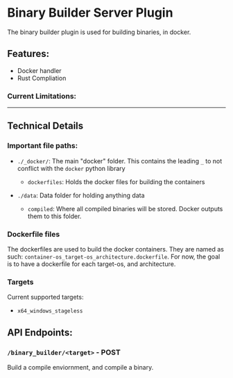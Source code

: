 # Binary Builder Server Plugin

The binary builder plugin is used for building binaries, in docker. 

## Features:
 - Docker handler
 - Rust Compliation

### Current Limitations:

---

## Technical Details

### Important file paths:

 - `./_docker/`: The main "docker" folder. This contains the leading `_` to not conflict with the `docker` python library
    - `dockerfiles`: Holds the docker files for building the containers

 - `./data`: Data folder for holding anything data
    - `compiled`: Where all compiled binaries will be stored. Docker outputs them to this folder. 

### Dockerfile files
The dockerfiles are used to build the docker containers. They are named as such: `container-os_target-os_architecture.dockerfile`. For now, the goal is to have a dockerfile for each target-os, and architecture. 

### Targets

Current supported targets:
 - `x64_windows_stageless`


## API Endpoints:

### `/binary_builder/<target>` - POST

Build a compile enviornment, and compile a binary. 





